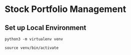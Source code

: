 # Stock Portfolio Management


## Set up Local Environment

```
python3 -m virtualenv venv

source venv/bin/activate
```